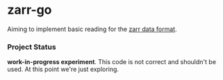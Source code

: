 # zarr-go

Aiming to implement basic reading for the [zarr data format](https://zarr.readthedocs.io/en/stable/index.html).

### Project Status
**work-in-progress experiment**. This code is not correct and shouldn't be used. At this point we're just exploring.